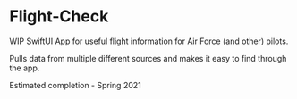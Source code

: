 # Flight-Check
WIP SwiftUI App for useful flight information for Air Force (and other) pilots.

Pulls data from multiple different sources and makes it easy to find through the app.

Estimated completion - Spring 2021


